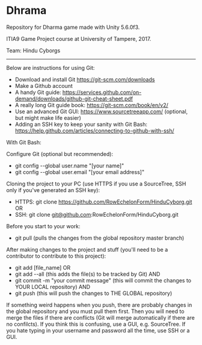 # Dhrama

Repository for Dharma game made with Unity 5.6.0f3.

ITIA9 Game Project course at University of Tampere, 2017.

Team: Hindu Cyborgs

-------------------------
Below are instructions for using Git:
- Download and install Git https://git-scm.com/downloads
- Make a Github account 
- A handy Git guide: https://services.github.com/on-demand/downloads/github-git-cheat-sheet.pdf
- A really long Git guide book: https://git-scm.com/book/en/v2/
- Use an advanced Git GUI: https://www.sourcetreeapp.com/ (optional, but might make life easier)
- Adding an SSH key to keep your sanity with Git Bash: https://help.github.com/articles/connecting-to-github-with-ssh/

With Git Bash:

  Configure Git (optional but recommended):
  - git config --global user.name "[your name]"
  - git config --global user.email "[your email address]"

  Cloning the project to your PC (use HTTPS if you use a SourceTree, SSH only if you've generated an SSH key):
  - HTTPS: git clone https://github.com/RowEchelonForm/HinduCyborg.git
  OR
  - SSH: git clone git@github.com:RowEchelonForm/HinduCyborg.git

  Before you start to your work:
  - git pull
  (pulls the changes from the global repository master branch)

  After making changes to the project and stuff (you'll need to be a contributor to contribute to this project):
  - git add [file_name]
  OR
  - git add --all
  (this adds the file(s) to be tracked by Git)
  AND
  - git commit -m "your commit message"
  (this will commit the changes to YOUR LOCAL repository)
  AND
  - git push
  (this will push the changes to THE GLOBAL repository)
  

If something weird happens when you push, there are probably changes in the global repository and you must pull them first. Then you will need to merge the files if there are conflicts (Git will merge automatically if there are no confilcts). If you think this is confusing, use a GUI, e.g. SourceTree. If you hate typing in your username and password all the time, use SSH or a GUI.
